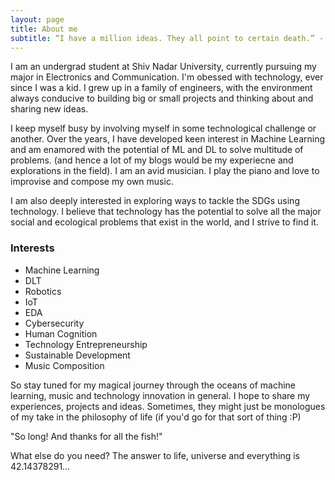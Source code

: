 ```yaml
---
layout: page
title: About me
subtitle: “I have a million ideas. They all point to certain death.” - Marvin
---
```


I am an undergrad student at Shiv Nadar University, currently pursuing my major in Electronics and Communication. I'm obessed with technology, ever since I was a kid. I grew up in a family of engineers, with the environment always conducive to building big or small projects and thinking about and sharing new ideas.

I keep myself busy by involving myself in some technological challenge or another. Over the years, I have developed keen interest in Machine Learning and am enamored with the potential of ML and DL to solve multitude of problems. (and hence a lot of my blogs would be my experiecne and explorations in the field). I am an avid musician. I play the piano and love to improvise and compose my own music. 

I am also deeply interested in exploring ways to tackle the SDGs using technology. I believe that technology has the potential to solve all the major social and ecological problems that exist in the world, and I strive to find it. 

### Interests
- Machine Learning
- DLT
- Robotics
- IoT
- EDA
- Cybersecurity
- Human Cognition
- Technology Entrepreneurship
- Sustainable Development
- Music Composition

So stay tuned for my magical journey through the oceans of machine learning, music and technology innovation in general. I hope to share my experiences, projects and ideas. Sometimes, they might just be monologues of my take in the philosophy of life (if you'd go for that sort of thing :P)

"So long! And thanks for all the fish!"

What else do you need? The answer to life, universe and everything is 42.14378291...


